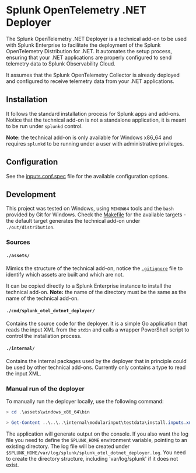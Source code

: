# Splunk OpenTelemetry .NET Deployer

The Splunk OpenTelemetry .NET Deployer is a technical add-on to be used with
Splunk Enterprise to facilitate the deployment of the Splunk OpenTelemetry
Distribution for .NET. It automates the setup process, ensuring that your .NET
applications are properly configured to send telemetry data to Splunk
Observability Cloud.

It assumes that the Splunk OpenTelemetry Collector is already deployed and
configured to receive telemetry data from your .NET applications.

## Installation

It follows the standard installation process for Splunk apps and add-ons.
Notice that the technical add-on is not a standalone application, it is meant
to be run under `splunkd` control.

__Note:__ the technical add-on is only available for Windows x86_64 and requires
`splunkd` to be running under a user with administrative privileges.

## Configuration

See the [inputs.conf.spec](./assets/README/inputs.conf.spec) file for the available
configuration options.

## Development

This project was tested on Windows, using `MINGW64` tools and the `bash`
provided by Git for Windows. Check the [Makefile](./Makefile) for the available
targets - the default target generates the technical add-on under
`./out/distribution`.

### Sources

#### `./assets/`

Mimics the structure of the technical add-on, notice the
[`.gitignore`](./.gitignore) file to
identify which assets are built and which are not.

It can be copied directly to a Splunk Enterprise instance to install the
technical add-on. __Note:__ the name of the directory must be the same as the
name of the technical add-on.

#### `./cmd/splunk_otel_dotnet_deployer/`

Contains the source code for the deployer. It is a simple Go application that
reads the input XML from the `stdin` and calls a wrapper PowerShell script to
control the installation process.

#### `./internal/`

Contains the internal packages used by the deployer that in principle could
be used by other technical add-ons. Currently only contains a type to read the
input XML.

### Manual run of the deployer

To manually run the deployer locally, use the following command:

```PowerShell
> cd .\assets\windows_x86_64\bin

> Get-Content ..\..\..\internal\modularinput\testdata\install.inputs.xml | .\splunk_otel_dotnet_deployer.exe
```

The application will generate output on the console. If you also want the log
file you need to define the `SPLUNK_HOME` environment variable, pointing to an
existing directory. The log file will be created under
`$SPLUNK_HOME/var/log/splunk/splunk_otel_dotnet_deployer.log`. You need to
create the directory structure, including 'var/log/splunk' if it does not exist.
